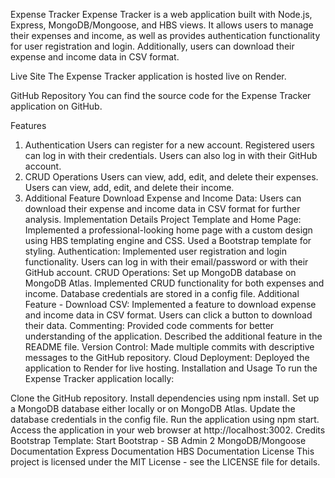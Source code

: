 Expense Tracker
Expense Tracker is a web application built with Node.js, Express, MongoDB/Mongoose, and HBS views. It allows users to manage their expenses and income, as well as provides authentication functionality for user registration and login. Additionally, users can download their expense and income data in CSV format.

Live Site
The Expense Tracker application is hosted live on Render.

GitHub Repository
You can find the source code for the Expense Tracker application on GitHub.

Features
1. Authentication
Users can register for a new account.
Registered users can log in with their credentials.
Users can also log in with their GitHub account.
2. CRUD Operations
Users can view, add, edit, and delete their expenses.
Users can view, add, edit, and delete their income.
3. Additional Feature
Download Expense and Income Data: Users can download their expense and income data in CSV format for further analysis.
Implementation Details
Project Template and Home Page: Implemented a professional-looking home page with a custom design using HBS templating engine and CSS. Used a Bootstrap template for styling.
Authentication: Implemented user registration and login functionality. Users can log in with their email/password or with their GitHub account.
CRUD Operations: Set up MongoDB database on MongoDB Atlas. Implemented CRUD functionality for both expenses and income. Database credentials are stored in a config file.
Additional Feature - Download CSV: Implemented a feature to download expense and income data in CSV format. Users can click a button to download their data.
Commenting: Provided code comments for better understanding of the application. Described the additional feature in the README file.
Version Control: Made multiple commits with descriptive messages to the GitHub repository.
Cloud Deployment: Deployed the application to Render for live hosting.
Installation and Usage
To run the Expense Tracker application locally:

Clone the GitHub repository.
Install dependencies using npm install.
Set up a MongoDB database either locally or on MongoDB Atlas.
Update the database credentials in the config file.
Run the application using npm start.
Access the application in your web browser at http://localhost:3002.
Credits
Bootstrap Template: Start Bootstrap - SB Admin 2
MongoDB/Mongoose Documentation
Express Documentation
HBS Documentation
License
This project is licensed under the MIT License - see the LICENSE file for details.